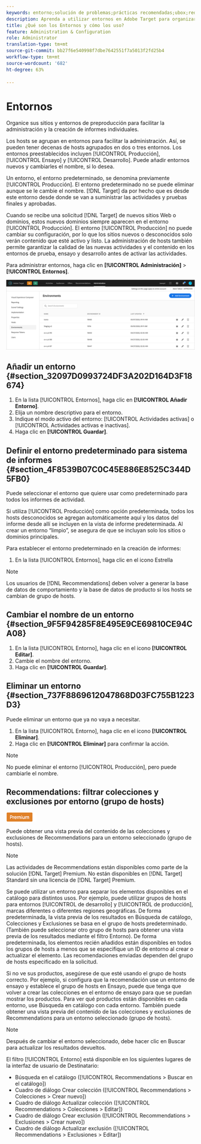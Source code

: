 ```yaml
---
keywords: entorno;solución de problemas;prácticas recomendadas;ubox;redirecciones;redireccionamiento;lista blanca;lista negra;lista de bloqueados;lista de permitidos
description: Aprenda a utilizar entornos en Adobe Target para organizar sus sitios y entornos de preproducción para facilitar la administración y el sistema de informes separado.
title: ¿Qué son los Entornos y cómo los uso?
feature: Administration & Configuration
role: Administrator
translation-type: tm+mt
source-git-commit: bb27f6e540998f7dbe7642551f7a5013f2fd25b4
workflow-type: tm+mt
source-wordcount: '682'
ht-degree: 63%

---
```



# Entornos

Organice sus sitios y entornos de preproducción para facilitar la administración y la creación de informes individuales.

Los hosts se agrupan en entornos para facilitar la administración. Así, se pueden tener decenas de hosts agrupados en dos o tres entornos. Los entornos preestablecidos incluyen [!UICONTROL Producción], [!UICONTROL Ensayo] y [!UICONTROL Desarrollo]. Puede añadir entornos nuevos y cambiarles el nombre, si lo desea.

Un entorno, el entorno predeterminado, se denomina previamente [!UICONTROL Producción]. El entorno predeterminado no se puede eliminar aunque se le cambie el nombre. [!DNL Target] da por hecho que es desde este entorno desde donde se van a suministrar las actividades y pruebas finales y aprobadas.

Cuando se recibe una solicitud [!DNL Target] de nuevos sitios Web o dominios, estos nuevos dominios siempre aparecen en el entorno [!UICONTROL Producción]. El entorno [!UICONTROL Producción] no puede cambiar su configuración, por lo que los sitios nuevos o desconocidos solo verán contenido que esté activo y listo. La administración de hosts también permite garantizar la calidad de las nuevas actividades y el contenido en los entornos de prueba, ensayo y desarrollo antes de activar las actividades.

Para administrar entornos, haga clic en **[!UICONTROL Administración]** > **[!UICONTROL Entornos]**.

![Lista entornos](/help/administrating-target/assets/environments.png)

## Añadir un entorno {#section_32097D0993724DF3A202D164D3F18674}

1. En la lista [!UICONTROL Entornos], haga clic en **[!UICONTROL Añadir Entorno]**.
1. Elija un nombre descriptivo para el entorno.
1. Indique el modo activo del entorno: [!UICONTROL Actividades activas] o [!UICONTROL Actividades activas e inactivas].
1. Haga clic en **[!UICONTROL Guardar]**.

## Definir el entorno predeterminado para sistema de informes {#section_4F8539B07C0C45E886E8525C344D5FB0}

Puede seleccionar el entorno que quiere usar como predeterminado para todos los informes de actividad.

Si utiliza [!UICONTROL Producción] como opción predeterminada, todos los hosts desconocidos se agregan automáticamente aquí y los datos del informe desde allí se incluyen en la vista de informe predeterminada. Al crear un entorno “limpio”, se asegura de que se incluyan solo los sitios o dominios principales.

Para establecer el entorno predeterminado en la creación de informes:

1. En la lista [!UICONTROL Entornos], haga clic en el icono Estrella

>[!NOTE]
>
>Los usuarios de [!DNL Recommendations] deben volver a generar la base de datos de comportamiento y la base de datos de producto si los hosts se cambian de grupo de hosts.

## Cambiar el nombre de un entorno {#section_9F5F94285F8E495E9CE69810CE94CA08}

1. En la lista [!UICONTROL Entorno], haga clic en el icono **[!UICONTROL Editar]**.
1. Cambie el nombre del entorno.
1. Haga clic en **[!UICONTROL Guardar]**.

## Eliminar un entorno {#section_737F8869612047868D03FC755B1223D3}

Puede eliminar un entorno que ya no vaya a necesitar.

1. En la lista [!UICONTROL Entorno], haga clic en el icono **[!UICONTROL Eliminar]**.
1. Haga clic en **[!UICONTROL Eliminar]** para confirmar la acción.

>[!NOTE]
>
>No puede eliminar el entorno [!UICONTROL Producción], pero puede cambiarle el nombre.

## Recommendations: filtrar colecciones y exclusiones por entorno (grupo de hosts)

![Distintivo Premium](/help/assets/premium.png)

Puede obtener una vista previa del contenido de las colecciones y exclusiones de Recommendations para un entorno seleccionado (grupo de hosts).

>[!NOTE]
>
>Las actividades de Recommendations están disponibles como parte de la solución [!DNL Target] Premium. No están disponibles en [!DNL Target] Standard sin una licencia de [!DNL Target] Premium.

Se puede utilizar un entorno para separar los elementos disponibles en el catálogo para distintos usos. Por ejemplo, puede utilizar grupos de hosts para entornos [!UICONTROL de desarrollo] y [!UICONTROL de producción], marcas diferentes o diferentes regiones geográficas. De forma predeterminada, la vista previa de los resultados en Búsqueda de catálogo, Colecciones y Exclusiones se basa en el grupo de hosts predeterminado. (También puede seleccionar otro grupo de hosts para obtener una vista previa de los resultados mediante el filtro Entorno). De forma predeterminada, los elementos recién añadidos están disponibles en todos los grupos de hosts a menos que se especifique un ID de entorno al crear o actualizar el elemento. Las recomendaciones enviadas dependen del grupo de hosts especificado en la solicitud.

Si no ve sus productos, asegúrese de que esté usando el grupo de hosts correcto. Por ejemplo, si configura que la recomendación use un entorno de ensayo y establece el grupo de hosts en Ensayo, puede que tenga que volver a crear las colecciones en el entorno de ensayo para que se puedan mostrar los productos. Para ver qué productos están disponibles en cada entorno, use Búsqueda en catálogo con cada entorno. También puede obtener una vista previa del contenido de las colecciones y exclusiones de Recommendations para un entorno seleccionado (grupo de hosts).

>[!NOTE]
>Después de cambiar el entorno seleccionado, debe hacer clic en Buscar para actualizar los resultados devueltos.

El filtro [!UICONTROL Entorno] está disponible en los siguientes lugares de la interfaz de usuario de Destinatario:

* Búsqueda en el catálogo ([!UICONTROL Recommendations > Buscar en el catálogo])
* Cuadro de diálogo Crear colección ([!UICONTROL Recommendations > Colecciones > Crear nuevo])
* Cuadro de diálogo Actualizar colección ([!UICONTROL Recommendations > Colecciones > Editar])
* Cuadro de diálogo Crear exclusión ([!UICONTROL Recommendations > Exclusiones > Crear nuevo])
* Cuadro de diálogo Actualizar exclusión ([!UICONTROL Recommendations > Exclusiones > Editar])